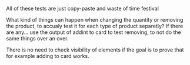 All of these tests are just copy-paste and waste of time festival

What kind of things can happen when changing the quantity or removing the product, to accualy test it for each type of product separetly? If there are any... use the output of addint to card to test removing, to not do the same things over an over.

There is no need to check visibility of elements if the goal is to prove that for example adding to card works.
